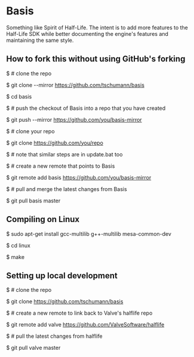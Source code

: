 Basis
=====

Something like Spirit of Half-Life. The intent is to add more features to the Half-Life SDK while better documenting the engine's features and maintaining the same style.


How to fork this without using GitHub's forking
-----------------------------------------------

$ # clone the repo

$ git clone --mirror https://github.com/tschumann/basis

$ cd basis

$ # push the checkout of Basis into a repo that you have created

$ git push --mirror https://github.com/you/basis-mirror


$ # clone your repo

$ git clone https://github.com/you/repo

$ # note that similar steps are in update.bat too

$ # create a new remote that points to Basis

$ git remote add basis https://github.com/you/basis-mirror

$ # pull and merge the latest changes from Basis

$ git pull basis master


Compiling on Linux
------------------

$ sudo apt-get install gcc-multilib g++-multilib mesa-common-dev

$ cd linux

$ make

Setting up local development
----------------------------

$ # clone the repo

$ git clone https://github.com/tschumann/basis

$ # create a new remote to link back to Valve's halflife repo

$ git remote add valve https://github.com/ValveSoftware/halflife

$ # pull the latest changes from halflife

$ git pull valve master
